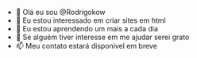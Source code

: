 - 👋 Olá eu sou @Rodrigokow
- 👀 Eu estou interessado em criar sites em html 
- 🌱 Eu estou aprendendo um mais a cada dia
- 💞️ Se alguém tiver interesse em me ajudar serei grato
- 📫 Meu contato estará disponivel em breve 

<!---
Rodrigokow/Rodrigokow is a ✨ special ✨ repository because its `README.md` (this file) appears on your GitHub profile.
You can click the Preview link to take a look at your changes.
--->
